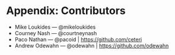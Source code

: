 # Appendix: Contributors

* Mike Loukides — @mikeloukides
* Courney Nash — @courtneynash
* Paco Nathan — @pacoid | https://github.com/ceteri
* Andrew Odewahn — @odewahn | https://github.com/odewahn